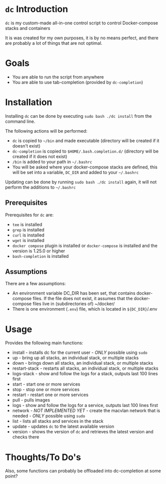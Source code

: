 # `dc` Introduction
`dc` is my custom-made all-in-one control script to control Docker-compose stacks and containers

It is was created for my own purposes, it is by no means perfect, and there are probably a lot of things that are not optimal.

# Goals
- You are able to run the script from anywhere
- You are able to use tab-completion (provided by `dc-completion`)

# Installation
Installing `dc` can be done by executing `sudo bash ./dc install` from the command line.

The following actions will be performed:
- `dc` is copied to `~/bin` and made executable (directory will be created if it doesn't exist)
- `dc-completion` is copied to `$HOME/.bash.completion.d/` (directory will be created if it does not exist)
- `/bin` is added to your path in `~/.bashrc`
- You will be asked where your docker-compose stacks are defined, this will be set into a variable, `DC_DIR` and added to your `~/.bashrc`

Updating can be done by running `sudo bash ./dc install` again, it will not perform the additions to `~/.bashrc`

## Prerequisites
Prerequisites for `dc` are:
 - `tee` is installed
 - `grep` is installed
 - `curl` is installed
 - `wget` is installed
 - `docker compose` plugin is installed or `docker-compose` is installed and the version is 1.25.0 or higher
 - `bash-completion` is installed

## Assumptions
There are a few assumptions:
- An environment variable DC_DIR has been set, that contains docker-compose files. If the file does not exist, it assumes that the docker-compose files live in (subdirectories of) ~/docker/
- There is one environment (`.env`) file, which is located in `${DC_DIR}`/.env

# Usage
Provides the following main functions:
- install       - installs dc for the current user - *ONLY* possible using `sudo`
- up            - bring up all stacks, an individual stack, or multiple stacks
- down          - brings down all stacks, an individual stack, or multiple stacks
- restart-stack - restarts all stacks, an individual stack, or multiple stacks
- logs-stack    - show and follow the logs for a stack, outputs last 100 lines first
- start         - start one or more services
- stop          - stop one or more services
- restart       - restart one or more services
- pull          - pulls images
- logs          - show and follow the logs for a service, outputs last 100 lines first
- network       - _NOT IMPLEMENTED YET_ - create the macvlan network that is needed - *ONLY* possible using `sudo`
- list          - lists all stacks and services in the stack
- update        - updates `dc` to the latest available version
- version       - shows the version of `dc` and retrieves the latest version and checks there

# Thoughts/To Do's
Also, some functions can probably be offloaded into dc-completion at some point?